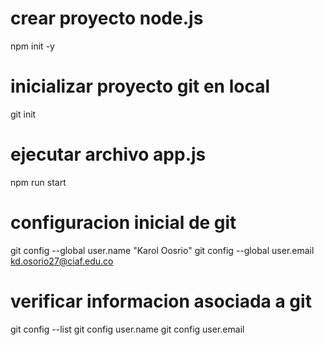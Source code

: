 # crear proyecto node.js
npm init -y
# inicializar proyecto git en local
git init
# ejecutar archivo  app.js
npm run start

# configuracion inicial de git
git config --global user.name "Karol Oosrio"
git config --global user.email kd.osorio27@ciaf.edu.co

# verificar informacion asociada a git
git config --list
git config user.name
git config user.email

